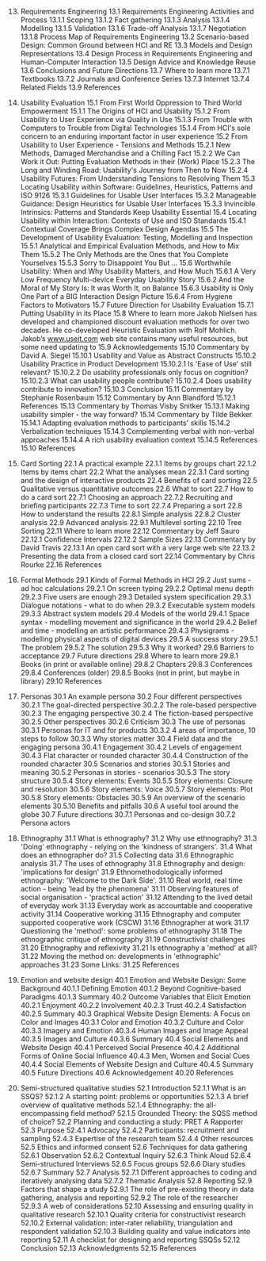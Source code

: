 13. Requirements Engineering
13.1 Requirements Engineering Activities and Process
13.1.1 Scoping
13.1.2 Fact gathering
13.1.3 Analysis
13.1.4 Modelling
13.1.5 Validation
13.1.6 Trade-off Analysis
13.1.7 Negotiation
13.1.8 Process Map of Requirements Engineering
13.2 Scenario-based Design: Common Ground between HCI and RE
13.3 Models and Design Representations
13.4 Design Process in Requirements Engineering and Human-Computer Interaction
13.5 Design Advice and Knowledge Reuse
13.6 Conclusions and Future Directions
13.7 Where to learn more
13.7.1 Textbooks
13.7.2 Journals and Conference Series
13.7.3 Internet
13.7.4 Related Fields
13.9 References

15. Usability Evaluation
15.1 From First World Oppression to Third World Empowerment
15.1.1 The Origins of HCI and Usability
15.1.2 From Usability to User Experience via Quality in Use
15.1.3 From Trouble with Computers to Trouble from Digital Technologies
15.1.4 From HCI's sole concern to an enduring important factor in user experience
15.2 From Usability to User Experience - Tensions and Methods
15.2.1 New Methods, Damaged Merchandise and a Chilling Fact
15.2.2 We Can Work it Out: Putting Evaluation Methods in their (Work) Place
15.2.3 The Long and Winding Road: Usability's Journey from Then to Now
15.2.4 Usability Futures: From Understanding Tensions to Resolving Them
15.3 Locating Usability within Software: Guidelines, Heuristics, Patterns and ISO 9126
15.3.1 Guidelines for Usable User Interfaces
15.3.2 Manageable Guidance: Design Heuristics for Usable User Interfaces
15.3.3 Invincible Intrinsics: Patterns and Standards Keep Usability Essential
15.4 Locating Usability within Interaction: Contexts of Use and ISO Standards
15.4.1 Contextual Coverage Brings Complex Design Agendas
15.5 The Development of Usability Evaluation: Testing, Modelling and Inspection
15.5.1 Analytical and Empirical Evaluation Methods, and How to Mix Them
15.5.2 The Only Methods are the Ones that You Complete Yourselves
15.5.3 Sorry to Disappoint You But ...
15.6 Worthwhile Usability: When and Why Usability Matters, and How Much
15.6.1 A Very Low Frequency Multi-device Everyday Usability Story
15.6.2 And the Moral of My Story Is: It was Worth It, on Balance
15.6.3 Usability is Only One Part of a BIG Interaction Design Picture
15.6.4 From Hygiene Factors to Motivators
15.7 Future Direction for Usability Evaluation
15.7.1 Putting Usability in its Place
15.8 Where to learn more
Jakob Nielsen has developed and championed discount evaluation methods for over two decades. He co-developed Heuristic Evaluation with Rolf Mohlich. Jakob’s www.useit.com web site contains many useful resources, but some need updating to 15.9 Acknowledgements
15.10 Commentary by David A. Siegel
15.10.1 Usability and Value as Abstract Constructs
15.10.2 Usability Practice in Product Development
15.10.2.1 Is 'Ease of Use' still relevant?
15.10.2.2 Do usability professionals only focus on cognition?
15.10.2.3 What can usability people contribute?
15.10.2.4 Does usability contribute to innovation?
15.10.3 Conclusion
15.11 Commentary by Stephanie Rosenbaum
15.12 Commentary by Ann Blandford
15.12.1 References
15.13 Commentary by Thomas Visby Snitker
15.13.1 Making usability simpler - the way forward?
15.14 Commentary by Tilde Bekker
15.14.1 Adapting evaluation methods to participants' skills
15.14.2 Verbalization techniques
15.14.3 Complementing verbal with non-verbal approaches
15.14.4 A rich usability evaluation context
15.14.5 References
15.10 References

22. Card Sorting
22.1 A practical example
22.1.1 Items by groups chart
22.1.2 Items by items chart
22.2 What the analyses mean
22.3.1 Card sorting and the design of interactive products
22.4 Benefits of card sorting
22.5 Qualitative versus quantitative outcomes
22.6 What to sort
22.7 How to do a card sort
22.7.1 Choosing an approach
22.7.2 Recruiting and briefing participants
22.7.3 Time to sort
22.7.4 Preparing a sort
22.8 How to understand the results
22.8.1 Simple analysis
22.8.2 Cluster analysis
22.9 Advanced analysis
22.9.1 Multilevel sorting
22.10 Tree Sorting
22.11 Where to learn more
22.12 Commentary by Jeff Sauro
22.12.1 Confidence Intervals
22.12.2 Sample Sizes
22.13 Commentary by David Travis
22.13.1 An open card sort with a very large web site
22.13.2 Presenting the data from a closed card sort
22.14 Commentary by Chris Rourke
22.16 References

29. Formal Methods
29.1 Kinds of Formal Methods in HCI
29.2 Just sums - ad hoc calculations
29.2.1 On screen typing
29.2.2 Optimal menu depth
29.2.3 Five users are enough
29.3 Detailed system specification
29.3.1 Dialogue notations - what to do when
29.3.2 Executable system models
29.3.3 Abstract system models
29.4 Models of the world
29.4.1 Space syntax - modelling movement and significance in the world
29.4.2 Belief and time - modelling an artistic performance
29.4.3 Physigrams - modelling physical aspects of digital devices
29.5 A success story
29.5.1 The problem
29.5.2 The solution
29.5.3 Why it worked?
29.6 Barriers to acceptance
29.7 Future directions
29.8 Where to learn more
29.8.1 Books (in print or available online)
29.8.2 Chapters
29.8.3 Conferences
29.8.4 Conferences (older)
29.8.5 Books (not in print, but maybe in library)
29.10 References

30. Personas
30.1 An example persona
30.2 Four different perspectives
30.2.1 The goal-directed perspective
30.2.2 The role-based perspective
30.2.3 The engaging perspective
30.2.4 The fiction-based perspective
30.2.5 Other perspectives
30.2.6 Criticism
30.3 The use of personas
30.3.1 Personas for IT and for products
30.3.2 4 areas of importance, 10 steps to follow
30.3.3 Why stories matter
30.4 Field data and the engaging persona
30.4.1 Engagement
30.4.2 Levels of engagement
30.4.3 Flat character or rounded character
30.4.4 Construction of the rounded character
30.5 Scenarios and stories
30.5.1 Stories and meaning
30.5.2 Personas in stories - scenarios
30.5.3 The story structure
30.5.4 Story elements: Events
30.5.5 Story elements: Closure and resolution
30.5.6 Story elements: Voice
30.5.7 Story elements: Plot
30.5.8 Story elements: Obstacles
30.5.9 An overview of the scenario elements
30.5.10 Benefits and pitfalls
30.6 A useful tool around the globe
30.7 Future directions
30.7.1 Personas and co-design
30.7.2 Persona actors

31. Ethnography
31.1 What is ethnography?
31.2 Why use ethnography?
31.3 'Doing' ethnography - relying on the 'kindness of strangers'.
31.4 What does an ethnographer do?
31.5 Collecting data
31.6 Ethnographic analysis
31.7 The uses of ethnography
31.8 Ethnography and design: 'implications for design'
31.9 Ethnomethodologically informed ethnography: 'Welcome to the Dark Side'.
31.10 Real world, real time action - being 'lead by the phenomena'
31.11 Observing features of social organisation - 'practical action'
31.12 Attending to the lived detail of everyday work
31.13 Everyday work as accountable and cooperative activity
31.14 Cooperative working
31.15 Ethnography and computer supported cooperative work (CSCW)
31.16 Ethnographer at work
31.17 Questioning the 'method': some problems of ethnography
31.18 The ethnographic critique of ethnography
31.19 Constructivist challenges
31.20 Ethnography and reflexivity
31.21 Is ethnography a 'method' at all?
31.22 Moving the method on: developments in 'ethnographic' approaches
31.23 Some Links:
31.25 References

40. Emotion and website design
40.1 Emotion and Website Design: Some Background
40.1.1 Defining Emotion
40.1.2 Beyond Cognitive-based Paradigms
40.1.3 Summary
40.2 Outcome Variables that Elicit Emotion
40.2.1 Enjoyment
40.2.2 Involvement
40.2.3 Trust
40.2.4 Satisfaction
40.2.5 Summary
40.3 Graphical Website Design Elements: A Focus on Color and Images
40.3.1 Color and Emotion
40.3.2 Culture and Color
40.3.3 Imagery and Emotion
40.3.4 Human Images and Image Appeal
40.3.5 Images and Culture
40.3.6 Summary
40.4 Social Elements and Website Design
40.4.1 Perceived Social Presence
40.4.2 Additional Forms of Online Social Influence
40.4.3 Men, Women and Social Cues
40.4.4 Social Elements of Website Design and Culture
40.4.5 Summary
40.5 Future Directions
40.6 Acknowledgement
40.20 References

52. Semi-structured qualitative studies
52.1 Introduction
52.1.1 What is an SSQS?
52.1.2 A starting point: problems or opportunities
52.1.3 A brief overview of qualitative methods
52.1.4 Ethnography: the all-encompassing field method?
52.1.5 Grounded Theory: the SQSS method of choice?
52.2 Planning and conducting a study: PRET A Rapporter
52.3 Purpose
52.4.1 Advocacy
52.4.2 Participants: recruitment and sampling
52.4.3 Expertise of the research team
52.4.4 Other resources
52.5 Ethics and informed consent
52.6 Techniques for data gathering
52.6.1 Observation
52.6.2 Contextual Inquiry
52.6.3 Think Aloud
52.6.4 Semi-structured Interviews
52.6.5 Focus groups
52.6.6 Diary studies
52.6.7 Summary
52.7 Analysis
52.7.1 Different approaches to coding and iteratively analysing data
52.7.2 Thematic Analysis
52.8 Reporting
52.9 Factors that shape a study
52.9.1 The role of pre-existing theory in data gathering, analysis and reporting
52.9.2 The role of the researcher
52.9.3 A web of considerations
52.10 Assessing and ensuring quality in qualitative research
52.10.1 Quality criteria for constructivist research
52.10.2 External validation: inter-rater reliability, triangulation and respondent validation
52.10.3 Building quality and value indicators into reporting
52.11 A checklist for designing and reporting SSQSs
52.12 Conclusion
52.13 Acknowledgments
52.15 References
